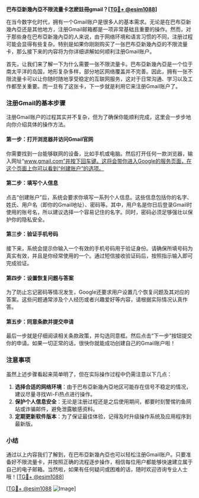 **巴布亞新幾內亞不限流量卡怎麽註冊gmail？[[TG💪+ @esim1088](https://t.me/s/esim1088)]**

在当今数字化时代，拥有一个Gmail账户是很多人的基本需求。无论是在巴布亞新幾內亞还是其他地方，注册Gmail邮箱都是一项非常基础且重要的操作。然而，对于那些身在巴布亞新幾內亞的人来说，由于网络环境和语言习惯的不同，注册过程可能会显得有些复杂。特别是如果你刚刚购买了一张巴布亞新幾內亞的不限流量卡，那么接下来的内容将为你详细讲解如何顺利注册Gmail账户。

首先，让我们来了解一下为什么需要一张不限流量卡。巴布亞新幾內亞是一个位于南太平洋的岛国，地形复杂多样，部分地区网络覆盖并不完善。因此，拥有一张不限流量卡可以让你随时随地享受稳定的互联网服务，这对于日常沟通、学习以及工作都至关重要。而一旦有了这张卡，下一步就是利用它来注册Gmail账户了。

### 注册Gmail的基本步骤

注册Gmail账户的过程其实并不复杂，但为了确保你能顺利完成，这里会一步步地向你介绍具体的操作方法。

#### 第一步：打开浏览器并访问Gmail官网

你需要找到一台能够联网的设备，比如手机或电脑。然后打开任何一款浏览器，输入网址“www.gmail.com”并按下回车键。这将会带你进入Google的服务页面，在这个页面上你可以看到“创建账户”的选项。

#### 第二步：填写个人信息

点击“创建账户”后，系统会要求你填写一系列个人信息。这些信息包括你的名字、姓氏、用户名（即你的Gmail地址）、密码等。其中，用户名是你日后登录Gmail时使用的账号名，所以建议选择一个容易记住的名字。同时，密码必须足够强壮以保护你的隐私安全。

#### 第三步：验证手机号码

接下来，系统会提示你输入一个有效的手机号码用于验证身份。请确保所填号码为真实有效，并且是你经常使用的一个。通过短信接收验证码后，按照指示输入即可完成验证。

#### 第四步：设置恢复问题与答案

为了防止忘记密码等情况发生，Google还要求用户设置几个恢复问题及其对应的答案。这些问题通常涉及个人经历或者兴趣爱好等内容，请根据实际情况认真作答。

#### 第五步：同意条款并提交申请

最后一步就是仔细阅读相关条款政策，并勾选同意框。然后点击“下一步”按钮提交你的申请。如果一切正常的话，很快你就能成功创建自己的Gmail账户啦！

### 注意事项

虽然上述步骤看起来简单明了，但在实际操作过程中仍需注意以下几点：

1. **选择合适的网络环境**：由于巴布亞新幾內亞地区可能存在信号不稳定的情况，建议尽量寻找Wi-Fi热点进行操作。
2. **保护个人信息安全**：无论是注册过程还是之后使用期间，都要时刻警惕钓鱼网站或诈骗邮件，避免泄露敏感资料。
3. **定期更新软件版本**：为了保证最佳体验，记得及时升级操作系统及应用程序到最新版。

### 小结

通过以上内容我们了解到，在巴布亞新幾內亞也可以轻松注册Gmail账户。只要准备好不限流量卡，并按照正确的流程逐步操作，相信每位用户都能够快速建立属于自己的电子邮箱。当然啦，如果有任何疑问或困难的话，随时欢迎咨询专业人士哦！[[TG💪+ @esim1088](https://t.me/s/esim1088)]

[[TG💪+ @esim1088](https://t.me/s/esim1088) ![Image](https://i.postimg.cc/4NQfJmqS/Snipaste-2025-05-13-00-14-12.png)]